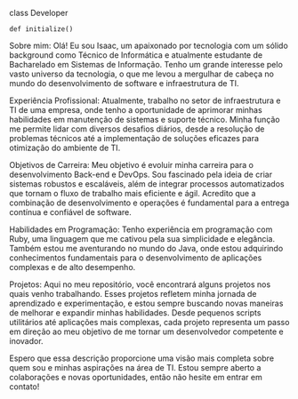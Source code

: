 class Developer

	def initialize() 

Sobre mim:
Olá! Eu sou Isaac, um apaixonado por tecnologia com um sólido background como Técnico de Informática e atualmente estudante de Bacharelado em Sistemas de Informação. Tenho um grande interesse pelo vasto universo da tecnologia, o que me levou a mergulhar de cabeça no mundo do desenvolvimento de software e infraestrutura de TI.

Experiência Profissional:
Atualmente, trabalho no setor de infraestrutura e TI de uma empresa, onde tenho a oportunidade de aprimorar minhas habilidades em manutenção de sistemas e suporte técnico. Minha função me permite lidar com diversos desafios diários, desde a resolução de problemas técnicos até a implementação de soluções eficazes para otimização do ambiente de TI.

Objetivos de Carreira:
Meu objetivo é evoluir minha carreira para o desenvolvimento Back-end e DevOps. Sou fascinado pela ideia de criar sistemas robustos e escaláveis, além de integrar processos automatizados que tornam o fluxo de trabalho mais eficiente e ágil. Acredito que a combinação de desenvolvimento e operações é fundamental para a entrega contínua e confiável de software.

Habilidades em Programação:
Tenho experiência em programação com Ruby, uma linguagem que me cativou pela sua simplicidade e elegância. Também estou me aventurando no mundo do Java, onde estou adquirindo conhecimentos fundamentais para o desenvolvimento de aplicações complexas e de alto desempenho.

Projetos:
Aqui no meu repositório, você encontrará alguns projetos nos quais venho trabalhando. Esses projetos refletem minha jornada de aprendizado e experimentação, e estou sempre buscando novas maneiras de melhorar e expandir minhas habilidades. Desde pequenos scripts utilitários até aplicações mais complexas, cada projeto representa um passo em direção ao meu objetivo de me tornar um desenvolvedor competente e inovador.

Espero que essa descrição proporcione uma visão mais completa sobre quem sou e minhas aspirações na área de TI. Estou sempre aberto a colaborações e novas oportunidades, então não hesite em entrar em contato!
